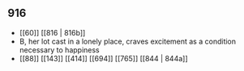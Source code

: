 ## 916
- [[60]] [[816 | 816b]] 
- B, her lot cast in a lonely place, craves excitement as a condition necessary to happiness
- [[88]] [[143]] [[414]] [[694]] [[765]] [[844 | 844a]] 

